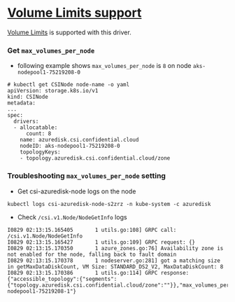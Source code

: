 # [Volume Limits support](https://kubernetes-csi.github.io/docs/volume-limits.html)

[Volume Limits](https://kubernetes-csi.github.io/docs/volume-limits.html) is supported with this driver.

### Get `max_volumes_per_node`

 - following example shows `max_volumes_per_node` is `8` on node `aks-nodepool1-75219208-0`
```console
# kubectl get CSINode node-name -o yaml
apiVersion: storage.k8s.io/v1
kind: CSINode
metadata:
...
spec:
  drivers:
  - allocatable:
      count: 8
    name: azuredisk.csi.confidential.cloud
    nodeID: aks-nodepool1-75219208-0
    topologyKeys:
    - topology.azuredisk.csi.confidential.cloud/zone
```

### Troubleshooting `max_volumes_per_node` setting

 - Get csi-azuredisk-node logs on the node
```
kubectl logs csi-azuredisk-node-s2zrz -n kube-system -c azuredisk
```
 - Check `/csi.v1.Node/NodeGetInfo` logs
```
I0829 02:13:15.165405       1 utils.go:108] GRPC call: /csi.v1.Node/NodeGetInfo
I0829 02:13:15.165427       1 utils.go:109] GRPC request: {}
I0829 02:13:15.170350       1 azure_zones.go:76] Availability zone is not enabled for the node, falling back to fault domain
I0829 02:13:15.170378       1 nodeserver.go:281] got a matching size in getMaxDataDiskCount, VM Size: STANDARD_DS2_V2, MaxDataDiskCount: 8
I0829 02:13:15.170386       1 utils.go:114] GRPC response: {"accessible_topology":{"segments":{"topology.azuredisk.csi.confidential.cloud/zone":""}},"max_volumes_per_node":8,"node_id":"aks-nodepool1-75219208-1"}
```
